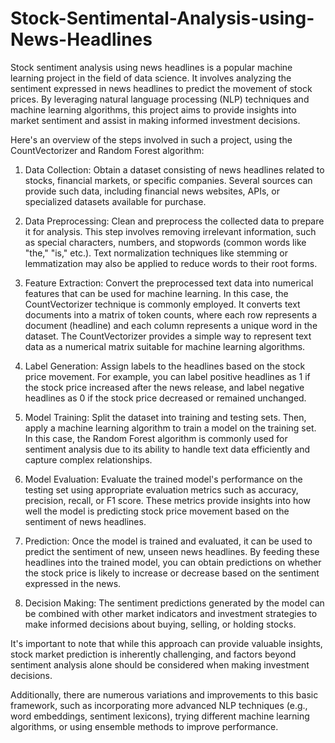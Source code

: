 # Stock-Sentimental-Analysis-using-News-Headlines

Stock sentiment analysis using news headlines is a popular machine learning project in the field of data science. It involves analyzing the sentiment expressed in news headlines to predict the movement of stock prices. By leveraging natural language processing (NLP) techniques and machine learning algorithms, this project aims to provide insights into market sentiment and assist in making informed investment decisions.

Here's an overview of the steps involved in such a project, using the CountVectorizer and Random Forest algorithm:

1. Data Collection: Obtain a dataset consisting of news headlines related to stocks, financial markets, or specific companies. Several sources can provide such data, including financial news websites, APIs, or specialized datasets available for purchase.

2. Data Preprocessing: Clean and preprocess the collected data to prepare it for analysis. This step involves removing irrelevant information, such as special characters, numbers, and stopwords (common words like "the," "is," etc.). Text normalization techniques like stemming or lemmatization may also be applied to reduce words to their root forms.

3. Feature Extraction: Convert the preprocessed text data into numerical features that can be used for machine learning. In this case, the CountVectorizer technique is commonly employed. It converts text documents into a matrix of token counts, where each row represents a document (headline) and each column represents a unique word in the dataset. The CountVectorizer provides a simple way to represent text data as a numerical matrix suitable for machine learning algorithms.

4. Label Generation: Assign labels to the headlines based on the stock price movement. For example, you can label positive headlines as 1 if the stock price increased after the news release, and label negative headlines as 0 if the stock price decreased or remained unchanged.

5. Model Training: Split the dataset into training and testing sets. Then, apply a machine learning algorithm to train a model on the training set. In this case, the Random Forest algorithm is commonly used for sentiment analysis due to its ability to handle text data efficiently and capture complex relationships.

6. Model Evaluation: Evaluate the trained model's performance on the testing set using appropriate evaluation metrics such as accuracy, precision, recall, or F1 score. These metrics provide insights into how well the model is predicting stock price movement based on the sentiment of news headlines.

7. Prediction: Once the model is trained and evaluated, it can be used to predict the sentiment of new, unseen news headlines. By feeding these headlines into the trained model, you can obtain predictions on whether the stock price is likely to increase or decrease based on the sentiment expressed in the news.

8. Decision Making: The sentiment predictions generated by the model can be combined with other market indicators and investment strategies to make informed decisions about buying, selling, or holding stocks.

It's important to note that while this approach can provide valuable insights, stock market prediction is inherently challenging, and factors beyond sentiment analysis alone should be considered when making investment decisions.

Additionally, there are numerous variations and improvements to this basic framework, such as incorporating more advanced NLP techniques (e.g., word embeddings, sentiment lexicons), trying different machine learning algorithms, or using ensemble methods to improve performance.
